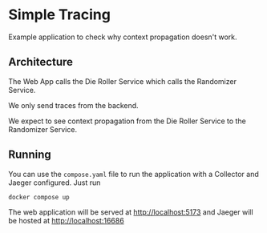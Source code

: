 # Simple Tracing

Example application to check why context propagation doesn't work.

## Architecture

The Web App calls the Die Roller Service which calls the Randomizer Service.

We only send traces from the backend.

We expect to see context propagation from the Die Roller Service to the Randomizer Service.

## Running

You can use the `compose.yaml` file to run the application with a Collector and Jaeger configured. Just run

    docker compose up

The web application will be served at [http://localhost:5173]() and Jaeger will be hosted at [http://localhost:16686]()
